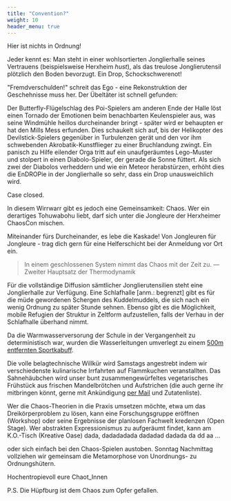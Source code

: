```yaml
---
title: "Convention?"
weight: 10
header_menu: true
---
```


Hier ist nichts in Ordnung!

Jeder kennt es: Man steht in einer wohlsortierten Jonglierhalle seines Vertrauens (beispielsweise Herxheim _hust_), als das treulose Jonglierutensil plötzlich den Boden bevorzugt. Ein Drop, Schockschwerenot!

"Fremdverschulden!" schreit das Ego - eine Rekonstruktion der Geschehnisse muss her. Der Übeltäter ist schnell gefunden:

Der Butterfly-Flügelschlag des Poi-Spielers am anderen Ende der Halle löst einen Tornado der Emotionen beim benachbarten Keulenspieler aus, was seine Windmühle heillos durcheinander bringt - später wird er behaupten er hat den Mills Mess erfunden.
Dies schaukelt sich auf, bis der Helikopter des Devilstick-Spielers gegenüber in Turbulenzen gerät und den vor ihm schwebenden Akrobatik-Kunstflieger zu einer Bruchlandung zwingt.
Ein panisch zu Hilfe eilender Orga tritt auf ein unaufgeräumtes Lego-Muster und stolpert in einen Diabolo-Spieler, der gerade die Sonne füttert. Als sich zwei der Diabolos verheddern und wie ein Meteor herabstürzen, erhöht dies die EnDROPie in der Jonglierhalle so sehr, dass ein Drop unausweichlich wird.

Case closed.

In diesem Wirrwarr gibt es jedoch eine Gemeinsamkeit: Chaos. Wer ein derartiges Tohuwabohu liebt, darf sich unter die Jongleure der Herxheimer ChaosCon mischen.

Miteinander fürs Durcheinander, es lebe die Kaskade! Von Jongleuren für Jongleure - trag dich gern für eine Helferschicht bei der Anmeldung vor Ort ein.

> In einem geschlossenen System nimmt das Chaos mit der Zeit zu. — Zweiter Hauptsatz der Thermodynamik

Für die vollständige Diffusion sämtlicher Jonglierutensilien steht eine Jonglierhalle zur Verfügung. Eine Schlafhalle [anm.: begrenzt] gibt es für die müde gewordenen Schergen des Kuddelmuddels, die sich nach ein wenig Ordnung zu später Stunde sehnen. Ebenso gibt es die Möglichkeit, mobile Refugien der Struktur in Zeltform aufzustellen, falls der Verhau in der Schlafhalle überhand nimmt.

Da die Warmwasserversorung der Schule in der Vergangenheit zu deterministisch war, wurden die Wasserleitungen umverlegt zu einem [500m entfernten Sportkabuff](#anreise).

Die volle belagtechnische Willkür wird Samstags angestrebt indem wir verschiedenste kulinarische Irrfahrten auf Flammkuchen veranstallten. Das Sahnehäubchen wird unser bunt zusammengewürfeltes vegetarisches Frühstück aus frischen Mandelbrötchen und Aufstrichen (die auch gerne ihr mitbringen könnt, gerne mit Ankündigung [per Mail](#kontakt) und Zutatenliste).

Wer die Chaos-Theorien in die Praxis umsetzen möchte, etwa um das Dreikörperproblem zu lösen, kann eine Forschungsgruppe eröffnen (Workshop) oder seine Ergebnisse der planlosen Fachwelt kredenzen (Open Stage). Wer abstrakten Expressionismus zu aufgeräumt findet, kann am K.O.-Tisch (Kreative Oase) dada, dadadadada dadadad dadada da dd aa ...

oder sich einfach bei den Chaos-Spielen austoben. Sonntag Nachmittag vollziehen wir gemeinsam die Metamorphose von Unordnungs- zu Ordnungshütern.

Hochentropievoll eure Chaot_Innen

P.S. Die Hüpfburg ist dem Chaos zum Opfer gefallen.
